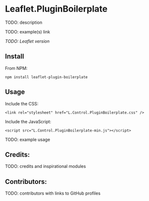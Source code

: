 # Leaflet.PluginBoilerplate

TODO: description

TODO: example(s) link

*TODO: Leaflet version*


## Install

From NPM:

```
npm install leaflet-plugin-boilerplate
```


## Usage

Include the CSS:

```
<link rel="stylesheet" href="L.Control.PluginBoilerplate.css" />
```


Include the JavaScript:

```
<script src="L.Control.PluginBoilerplate-min.js"></script>
```



TODO: example usage


## Credits:
TODO: credits and inspirational modules


## Contributors:
TODO: contributors with links to GitHub profiles